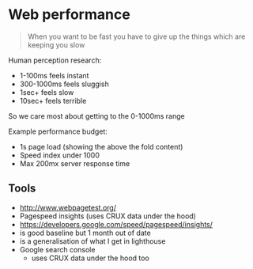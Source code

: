 # Web performance

> When you want to be fast you have to give up the things which are keeping you slow

Human perception research:

- 1-100ms feels instant
- 300-1000ms feels sluggish
- 1sec+ feels slow
- 10sec+ feels terrible

So we care most about getting to the 0-1000ms range

Example performance budget:

- 1s page load (showing the above the fold content)
- Speed index under 1000
- Max 200mx server response time

## Tools

-   http://www.webpagetest.org/
- Pagespeed insights (uses CRUX data under the hood)
-   https://developers.google.com/speed/pagespeed/insights/
  - is good baseline but 1 month out of date
  - is a generalisation of what I get in lighthouse
- Google search console
  - uses CRUX data under the hood too